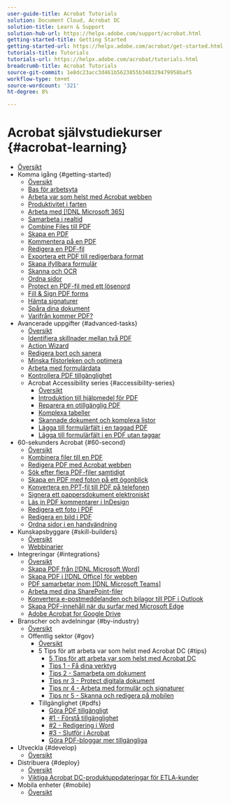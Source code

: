 ```yaml
---
user-guide-title: Acrobat Tutorials
solution: Document Cloud, Acrobat DC
solution-title: Learn & Support
solution-hub-url: https://helpx.adobe.com/support/acrobat.html
getting-started-title: Getting Started
getting-started-url: https://helpx.adobe.com/acrobat/get-started.html
tutorials-title: Tutorials
tutorials-url: https://helpx.adobe.com/acrobat/tutorials.html
breadcrumb-title: Acrobat Tutorials
source-git-commit: 1e8dc23acc3d461b5623855b348329479958baf5
workflow-type: tm+mt
source-wordcount: '321'
ht-degree: 8%

---
```



# Acrobat självstudiekurser {#acrobat-learning}

+ [Översikt](overview.md)
+ Komma igång {#getting-started}
   + [Översikt](getting-started/getting-started-overview.md)
   + [Bas för arbetsyta](getting-started/get-to-know-the-acrobat-dc-interface.md)
   + [Arbeta var som helst med Acrobat webben](getting-started/acrobatweb.md)
   + [Produktivitet i farten](getting-started/productivity.md)
   + [Arbeta med [!DNL Microsoft 365]](https://experienceleague.adobe.com/docs/document-cloud-learn/acrobat-learning/integrations/integrate-overview.html#microsoft)
   + [Samarbeta i realtid](getting-started/collaborate.md)
   + [Combine Files till PDF](getting-started/combine-to-pdf.md)
   + [Skapa en PDF](getting-started/create-pdf.md)
   + [Kommentera på en PDF](getting-started/comment-on-pdf-files.md)
   + [Redigera en PDF-fil](getting-started/edit-pdf.md)
   + [Exportera ett PDF till redigerbara format](getting-started/export-pdf.md)
   + [Skapa ifyllbara formulär](getting-started/create-fillable-forms.md)
   + [Skanna och OCR](getting-started/scan-and-ocr.md)
   + [Ordna sidor](getting-started/organize.md)
   + [Protect en PDF-fil med ett lösenord](getting-started/password-protect.md)
   + [Fill &amp; Sign PDF forms](getting-started/fill-and-sign.md)
   + [Hämta signaturer](getting-started/signatures.md)
   + [Spåra dina dokument](getting-started/track.md)
   + [Varifrån kommer PDF?](getting-started/where-do-pdfs-come-from.md)
+ Avancerade uppgifter {#advanced-tasks}
   + [Översikt](advanced-tasks/advanced-tasks-overview.md)
   + [Identifiera skillnader mellan två PDF](advanced-tasks/compare.md)
   + [Action Wizard](advanced-tasks/action.md)
   + [Redigera bort och sanera](advanced-tasks/redact.md)
   + [Minska filstorleken och optimera](advanced-tasks/reduce.md)
   + [Arbeta med formulärdata](advanced-tasks/formdata.md)
   + [Kontrollera PDF tillgänglighet](advanced-tasks/accessibility.md)
   + Acrobat Accessibility series {#accessibility-series}
      + [Översikt](advanced-tasks/accessibility-series.md)
      + [Introduktion till hjälpmedel för PDF](advanced-tasks/accessibilitysession1.md)
      + [Reparera en otillgänglig PDF](advanced-tasks/accessibilitysession2.md)
      + [Komplexa tabeller](advanced-tasks/accessibilitysession3.md)
      + [Skannade dokument och komplexa listor](advanced-tasks/accessibilitysession4.md)
      + [Lägga till formulärfält i en taggad PDF](advanced-tasks/accessibilitysession5.md)
      + [Lägga till formulärfält i en PDF utan taggar](advanced-tasks/accessibilitysession6.md)
+ 60-sekunders Acrobat {#60-second}
   + [Översikt](60-second/60-second-overview.md)
   + [Kombinera filer till en PDF](60-second/combine-to-one-pdf.md)
   + [Redigera PDF med Acrobat webben](60-second/edit.md)
   + [Sök efter flera PDF-filer samtidigt](60-second/search.md)
   + [Skapa en PDF med foton på ett ögonblick](60-second/photo.md)
   + [Konvertera en PPT-fil till PDF på telefonen](60-second/phone.md)
   + [Signera ett pappersdokument elektroniskt](60-second/sign.md)
   + [Läs in PDF kommentarer i InDesign](60-second/indesign.md)
   + [Redigera ett foto i PDF](60-second/editphoto.md)
   + [Redigera en bild i PDF](60-second/editgraphic.md)
   + [Ordna sidor i en handvändning](60-second/organize.md)
+ Kunskapsbyggare {#skill-builders}
   + [Översikt](skill-builder/skill-builder-overview.md)
   + [Webbinarier](skill-builder/skill-builder-webinars.md)
+ Integreringar {#integrations}
   + [Översikt](integrate/integrate-overview.md)
   + [Skapa PDF från [!DNL Microsoft Word]](integrate/createfromword.md)
   + [Skapa PDF i [!DNL Office] för webben](integrate/createofficeweb.md)
   + [PDF samarbetar inom [!DNL Microsoft Teams]](integrate/acrobatandteams.md)
   + [Arbeta med dina SharePoint-filer](integrate/acrobatandsp.md)
   + [Konvertera e-postmeddelanden och bilagor till PDF i Outlook](integrate/outlook.md)
   + [Skapa PDF-innehåll när du surfar med Microsoft Edge](integrate/edge.md)
   + [Adobe Acrobat for Google Drive](integrate/acrobatandgoogle.md)
+ Branscher och avdelningar {#by-industry}
   + [Översikt](industry/industry-overview.md)
   + Offentlig sektor {#gov}
      + [Översikt](industry/gov/gov-overview.md)
      + 5 Tips för att arbeta var som helst med Acrobat DC {#tips}
         + [5 Tips för att arbeta var som helst med Acrobat DC](industry/gov/5-tips-for-working-anywhere-with-acrobat-dc-for-government.md)
         + [Tips 1 - Få dina verktyg](industry/gov/get-your-tools.md)
         + [Tips 2 - Samarbeta om dokument](industry/gov/collaborate-on-documents.md)
         + [Tips nr 3 - Protect digitala dokument](industry/gov/protect-digital-documents.md)
         + [Tips nr 4 - Arbeta med formulär och signaturer](industry/gov/work-with-forms-and-signatures.md)
         + [Tips nr 5 - Skanna och redigera på mobilen](industry/gov/scan-and-edit-on-mobile.md)
      + Tillgänglighet {#pdfs}
         + [Göra PDF tillgängligt](industry/gov/making-pdfs-accessible.md)
         + [#1 - Förstå tillgänglighet](industry/gov/understanding-accessibility.md)
         + [#2 - Redigering i Word](industry/gov/authoring-in-word.md)
         + [#3 - Slutför i Acrobat](industry/gov/finishing-in-acrobat.md)
         + [Göra PDF-bloggar mer tillgängliga](industry/gov/making-pdf-ballots-accessible.md)
+ Utveckla {#develop}
   + [Översikt](develop/develop-overview.md)
+ Distribuera {#deploy}
   + [Översikt](deploy/deploy-overview.md)
   + [Viktiga Acrobat DC-produktuppdateringar för ETLA-kunder](deploy/signentitlementchanges.md)
+ Mobila enheter {#mobile}
   + [Översikt](mobile/mobile-overview.md)